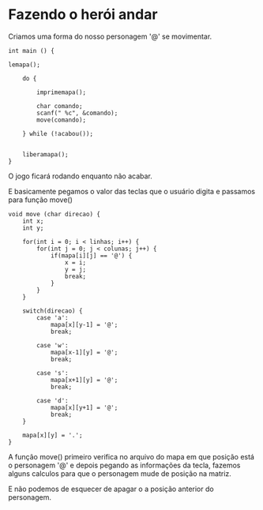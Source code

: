 # Fazendo o herói andar

Criamos uma forma do nosso personagem '@' se movimentar.

    int main () {

    lemapa();

        do {

            imprimemapa();

            char comando;
            scanf(" %c", &comando);
            move(comando);

        } while (!acabou());


        liberamapa();
    }

O jogo ficará rodando enquanto não acabar.

E basicamente pegamos o valor das teclas que o usuário digita e passamos para função move()

    void move (char direcao) {
        int x;
        int y;

        for(int i = 0; i < linhas; i++) {
            for(int j = 0; j < colunas; j++) {
                if(mapa[i][j] == '@') {
                    x = i;
                    y = j;
                    break;
                }
            }
        }

        switch(direcao) {
            case 'a':
                mapa[x][y-1] = '@';
                break;

            case 'w':
                mapa[x-1][y] = '@';
                break;

            case 's':
                mapa[x+1][y] = '@';
                break;

            case 'd':
                mapa[x][y+1] = '@';
                break;
        }

        mapa[x][y] = '.';
    }

A função move() primeiro verifica no arquivo do mapa em que posição está o personagem '@' e depois pegando as informações da tecla, fazemos alguns calculos para que o personagem mude de posição na matriz.

E não podemos de esquecer de apagar o a posição anterior do personagem.
